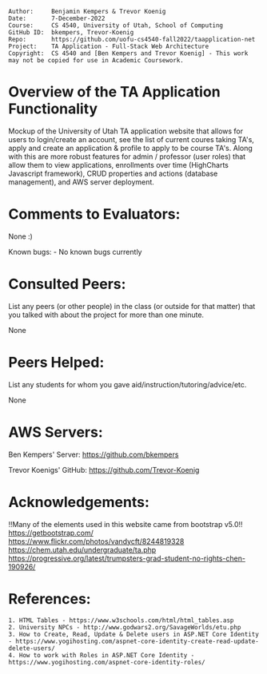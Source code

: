 ```
Author:     Benjamin Kempers & Trevor Koenig
Date:       7-December-2022
Course:     CS 4540, University of Utah, School of Computing
GitHub ID:  bkempers, Trevor-Koenig
Repo:       https://github.com/uofu-cs4540-fall2022/taapplication-net
Project:    TA Application - Full-Stack Web Architecture
Copyright:  CS 4540 and [Ben Kempers and Trevor Koenig] - This work may not be copied for use in Academic Coursework.
```
# Overview of the TA Application Functionality 

Mockup of the University of Utah TA application website that allows for users to login/create an account, see the list of current coures taking TA's, apply and create an application & profile to apply to be course TA's. Along with this are more robust features for admin / professor (user roles) that allow them to view applications, enrollments over time (HighCharts Javascript framework), CRUD properties and actions (database management), and AWS server deployment.

# Comments to Evaluators:

None :)

Known bugs:
    - No known bugs currently

# Consulted Peers:

List any peers (or other people) in the class (or outside for that matter) that you talked with about the project for more than one minute.

None

# Peers Helped:

List any students for whom you gave aid/instruction/tutoring/advice/etc.

None

# AWS Servers:

Ben Kempers' Server: https://github.com/bkempers

Trevor Koenigs' GitHub: https://github.com/Trevor-Koenig

# Acknowledgements:

!!Many of the elements used in this website came from bootstrap v5.0!!
https://getbootstrap.com/
https://www.flickr.com/photos/vandycft/8244819328
https://chem.utah.edu/undergraduate/ta.php
https://progressive.org/latest/trumpsters-grad-student-no-rights-chen-190926/

# References:

    1. HTML Tables - https://www.w3schools.com/html/html_tables.asp
    2. University NPCs - http://www.godwars2.org/SavageWorlds/etu.php
    3. How to Create, Read, Update & Delete users in ASP.NET Core Identity - https://www.yogihosting.com/aspnet-core-identity-create-read-update-delete-users/
    4. How to work with Roles in ASP.NET Core Identity - https://www.yogihosting.com/aspnet-core-identity-roles/
